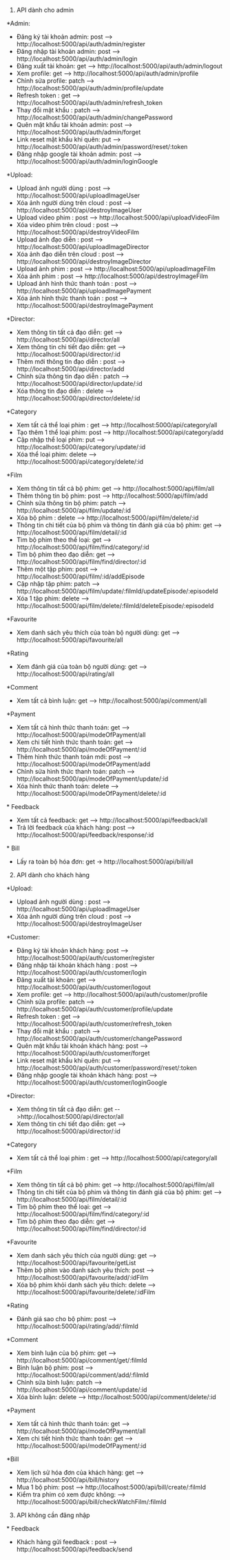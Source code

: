 1. API dành cho admin

\*Admin:

- Đăng ký tài khoản admin: post --> http://localhost:5000/api/auth/admin/register
- Đăng nhập tài khoản admin: post --> http://localhost:5000/api/auth/admin/login
- Đăng xuất tài khoản: get --> http://localhost:5000/api/auth/admin/logout
- Xem profile: get --> http://localhost:5000/api/auth/admin/profile
- Chỉnh sửa profile: patch --> http://localhost:5000/api/auth/admin/profile/update
- Refresh token : get --> http://localhost:5000/api/auth/admin/refresh_token
- Thay đổi mật khẩu : patch --> http://localhost:5000/api/auth/admin/changePassword
- Quên mật khẩu tài khoản admin: post --> http://localhost:5000/api/auth/admin/forget
- Link reset mật khẩu khi quên: put --> http://localhost:5000/api/auth/admin/password/reset/:token
- Đăng nhập google tài khoản admin: post --> http://localhost:5000/api/auth/admin/loginGoogle

\*Upload:

- Upload ảnh người dùng : post --> http://localhost:5000/api/uploadImageUser
- Xóa ảnh người dùng trên cloud : post --> http://localhost:5000/api/destroyImageUser
- Upload video phim : post --> http://localhost:5000/api/uploadVideoFilm
- Xóa video phim trên cloud : post --> http://localhost:5000/api/destroyVideoFilm
- Upload ảnh đạo diễn : post --> http://localhost:5000/api/uploadImageDirector
- Xóa ảnh đạo diễn trên cloud : post --> http://localhost:5000/api/destroyImageDirector
- Upload ảnh phim : post --> http://localhost:5000/api/uploadImageFilm
- Xóa ảnh phim : post --> http://localhost:5000/api/destroyImageFilm
- Upload ảnh hình thức thanh toán : post --> http://localhost:5000/api/uploadImagePayment
- Xóa ảnh hình thức thanh toán : post --> http://localhost:5000/api/destroyImagePayment

\*Director:

- Xem thông tin tất cả đạo diễn: get --> http://localhost:5000/api/director/all
- Xem thông tin chi tiết đạo diễn: get --> http://localhost:5000/api/director/:id
- Thêm mới thông tin đạo diễn : post --> http://localhost:5000/api/director/add
- Chỉnh sửa thông tin đạo diễn : patch --> http://localhost:5000/api/director/update/:id
- Xóa thông tin đạo diễn : delete --> http://localhost:5000/api/director/delete/:id

\*Category

- Xem tất cả thể loại phim : get --> http://localhost:5000/api/category/all
- Tạo thêm 1 thể loại phim: post --> http://localhost:5000/api/category/add
- Cập nhập thể loại phim: put --> http://localhost:5000/api/category/update/:id
- Xóa thể loại phim: delete --> http://localhost:5000/api/category/delete/:id

\*Film

- Xem thông tin tất cả bộ phim: get --> http://localhost:5000/api/film/all
- Thêm thông tin bộ phim: post --> http://localhost:5000/api/film/add
- Chỉnh sửa thông tin bộ phim: patch --> http://localhost:5000/api/film/update/:id
- Xóa bộ phim : delete --> http://localhost:5000/api/film/delete/:id
- Thông tin chi tiết của bộ phim và thông tin đánh giá của bộ phim: get --> http://localhost:5000/api/film/detail/:id
- Tìm bộ phim theo thể loại: get --> http://localhost:5000/api/film/find/category/:id
- Tìm bộ phim theo đạo diễn: get --> http://localhost:5000/api/film/find/director/:id
- Thêm một tập phim: post --> http://localhost:5000/api/film/:id/addEpisode
- Cập nhập tập phim: patch --> http://localhost:5000/api/film/update/:filmId/updateEpisode/:episodeId
- Xóa 1 tập phim: delete --> http://localhost:5000/api/film/delete/:filmId/deleteEpisode/:episodeId

\*Favourite

- Xem danh sách yêu thích của toàn bộ người dùng: get --> http://localhost:5000/api/favourite/all

\*Rating

- Xem đánh giá của toàn bộ người dùng: get --> http://localhost:5000/api/rating/all

\*Comment

- Xem tất cả bình luận: get --> http://localhost:5000/api/comment/all

\*Payment

- Xem tất cả hình thức thanh toán: get --> http://localhost:5000/api/modeOfPayment/all
- Xem chi tiết hình thức thanh toán: get --> http://localhost:5000/api/modeOfPayment/:id
- Thêm hình thức thanh toán mới: post --> http://localhost:5000/api/modeOfPayment/add
- Chỉnh sửa hình thức thanh toán: patch --> http://localhost:5000/api/modeOfPayment/update/:id
- Xóa hình thức thanh toán: delete --> http://localhost:5000/api/modeOfPayment/delete/:id

\* Feedback

- Xem tất cả feedback: get --> http://localhost:5000/api/feedback/all
- Trả lời feedback của khách hàng: post --> http://localhost:5000/api/feedback/response/:id

\* Bill

- Lấy ra toàn bộ hóa đơn: get -> http://localhost:5000/api/bill/all

2. API dành cho khách hàng

\*Upload:

- Upload ảnh người dùng : post --> http://localhost:5000/api/uploadImageUser
- Xóa ảnh người dùng trên cloud : post --> http://localhost:5000/api/destroyImageUser

\*Customer:

- Đăng ký tài khoản khách hàng: post --> http://localhost:5000/api/auth/customer/register
- Đăng nhập tài khoản khách hàng : post --> http://localhost:5000/api/auth/customer/login
- Đăng xuất tài khoản: get --> http://localhost:5000/api/auth/customer/logout
- Xem profile: get --> http://localhost:5000/api/auth/customer/profile
- Chỉnh sửa profile: patch --> http://localhost:5000/api/auth/customer/profile/update
- Refresh token : get --> http://localhost:5000/api/auth/customer/refresh_token
- Thay đổi mật khẩu : patch --> http://localhost:5000/api/auth/customer/changePassword
- Quên mật khẩu tài khoản khách hàng: post --> http://localhost:5000/api/auth/customer/forget
- Link reset mật khẩu khi quên: put --> http://localhost:5000/api/auth/customer/password/reset/:token
- Đăng nhập google tài khoản khách hàng: post --> http://localhost:5000/api/auth/customer/loginGoogle

\*Director:

- Xem thông tin tất cả đạo diễn: get -->http://localhost:5000/api/director/all
- Xem thông tin chi tiết đạo diễn: get --> http://localhost:5000/api/director/:id

\*Category

- Xem tất cả thể loại phim : get --> http://localhost:5000/api/category/all

\*Film

- Xem thông tin tất cả bộ phim: get --> http://localhost:5000/api/film/all
- Thông tin chi tiết của bộ phim và thông tin đánh giá của bộ phim: get --> http://localhost:5000/api/film/detail/:id
- Tìm bộ phim theo thể loại: get --> http://localhost:5000/api/film/find/category/:id
- Tìm bộ phim theo đạo diễn: get --> http://localhost:5000/api/film/find/director/:id

\*Favourite

- Xem danh sách yêu thích của người dùng: get --> http://localhost:5000/api/favourite/getList
- Thêm bộ phim vào danh sách yêu thích: post --> http://localhost:5000/api/favourite/add/:idFilm
- Xóa bộ phim khỏi danh sách yêu thích: delete --> http://localhost:5000/api/favourite/delete/:idFilm

\*Rating

- Đánh giá sao cho bộ phim: post --> http://localhost:5000/api/rating/add/:filmId

\*Comment

- Xem bình luận của bộ phim: get --> http://localhost:5000/api/comment/get/:filmId
- Bình luận bộ phim: post --> http://localhost:5000/api/comment/add/:filmId
- Chỉnh sửa bình luận: patch --> http://localhost:5000/api/comment/update/:id
- Xóa bình luận: delete --> http://localhost:5000/api/comment/delete/:id

\*Payment

- Xem tất cả hình thức thanh toán: get --> http://localhost:5000/api/modeOfPayment/all
- Xem chi tiết hình thức thanh toán: get --> http://localhost:5000/api/modeOfPayment/:id

\*Bill

- Xem lịch sử hóa đơn của khách hàng: get --> http://localhost:5000/api/bill/history
- Mua 1 bộ phim: post --> http://localhost:5000/api/bill/create/:filmId
- Kiểm tra phim có xem được không: --> http://localhost:5000/api/bill/checkWatchFilm/:filmId

3. API không cần đăng nhập

\* Feedback

- Khách hàng gửi feedback : post --> http://localhost:5000/api/feedback/send
